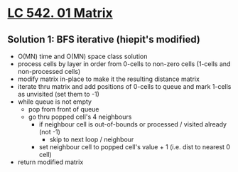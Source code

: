 # [LC 542. 01 Matrix](https://leetcode.com/problems/01-matrix/)

## Solution 1: BFS iterative (hiepit's modified)

- O(MN) time and O(MN) space class solution
- process cells by layer in order from 0-cells to non-zero cells (1-cells and non-processed cells)
- modify matrix in-place to make it the resulting distance matrix
- iterate thru matrix and add positions of 0-cells to queue and mark 1-cells as unvisited (set them to -1)
- while queue is not empty
  - pop from front of queue
  - go thru popped cell's 4 neighbours
    - if neighbour cell is out-of-bounds or processed / visited already (not -1)
      - skip to next loop / neighbour
    - set neighbour cell to popped cell's value + 1 (i.e. dist to nearest 0 cell)
- return modified matrix
